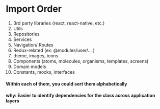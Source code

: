 # Import Order

1. 3rd party libraries (react, react-native, etc.)
2. Utils
3. Repositories
4. Services
5. Navigation/ Routes
6. Redux-related (ex: @modules/user/… )
7. theme, images, icons
8. Components (atoms, molecules, organisms, templates, screens)
9. Domain models
10. Constants, mocks, interfaces

#### Within each of them, you could sort them alphabetically
#### why: Easier to identify dependencies for the class across application layers